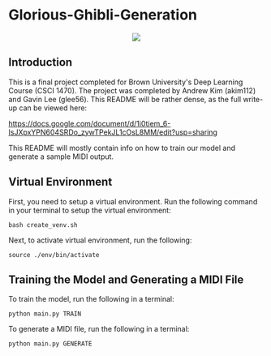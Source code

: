 # Glorious-Ghibli-Generation

<p align = "center">
 
 <img src = "https://user-images.githubusercontent.com/46236119/101830644-b0a00480-3ae9-11eb-9537-2dd9ab032040.jpg" />
  
</p>

## Introduction
This is a final project completed for Brown University's Deep Learning Course (CSCI 1470). The project was completed by Andrew Kim (akim112) and Gavin Lee (glee56). This README will be rather dense, as the full write-up can be viewed here: 

https://docs.google.com/document/d/1i0tiem_6-IsJXpxYPN604SRDo_zywTPekJL1cOsL8MM/edit?usp=sharing

This README will mostly contain info on how to train our model and generate a sample MIDI output. 

## Virtual Environment

First, you need to setup a virtual environment. Run the following command in your terminal to setup the virtual environment:

```
bash create_venv.sh
```

Next, to activate virtual environment, run the following:

```
source ./env/bin/activate
```

## Training the Model and Generating a MIDI File 

To train the model, run the following in a terminal:

```
python main.py TRAIN
```

To generate a MIDI file, run the following in a terminal:

```
python main.py GENERATE
```







